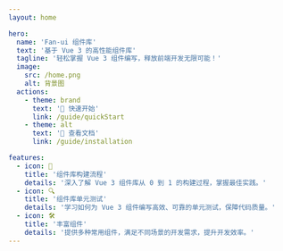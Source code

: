 ```yaml
---
layout: home

hero:
  name: 'Fan-ui 组件库'
  text: '基于 Vue 3 的高性能组件库'
  tagline: '轻松掌握 Vue 3 组件编写，释放前端开发无限可能！'
  image:
    src: /home.png
    alt: 背景图
  actions:
    - theme: brand
      text: '🚀 快速开始'
      link: /guide/quickStart
    - theme: alt
      text: '📖 查看文档'
      link: /guide/installation

features:
  - icon: 🚀
    title: '组件库构建流程'
    details: '深入了解 Vue 3 组件库从 0 到 1 的构建过程，掌握最佳实践。'
  - icon: 🔍
    title: '组件库单元测试'
    details: '学习如何为 Vue 3 组件编写高效、可靠的单元测试，保障代码质量。'
  - icon: 🛠️
    title: '丰富组件'
    details: '提供多种常用组件，满足不同场景的开发需求，提升开发效率。'
---
```


<DataPanel />
<Confetti />

